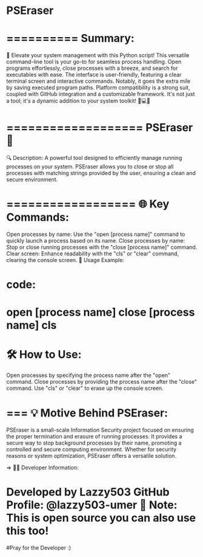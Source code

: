 # PSEraser
==========
Summary:
=========

🚀 Elevate your system management with this Python script! This versatile command-line tool is your go-to for seamless process handling. Open programs effortlessly, close processes with a breeze, and search for executables with ease. The interface is user-friendly, featuring a clear terminal screen and interactive commands. Notably, it goes the extra mile by saving executed program paths. Platform compatibility is a strong suit, coupled with GitHub integration and a customizable framework. It's not just a tool; it's a dynamic addition to your system toolkit! 🔧💻✨

===================
PSEraser 🚀
==================

🔍 Description:
A powerful tool designed to efficiently manage running processes on your system. PSEraser allows you to close or stop all processes with matching strings provided by the user, ensuring a clean and secure environment.

==================
🌐 Key Commands:
==================
Open processes by name: Use the "open [process name]" command to quickly launch a process based on its name.
Close processes by name: Stop or close running processes with the "close [process name]" command.
Clear screen: Enhance readability with the "cls" or "clear" command, clearing the console screen.
📌 Usage Example:

code:
==================
open [process name]
close [process name]
cls
==================

🛠️ How to Use:
==================
Open processes by specifying the process name after the "open" command.
Close processes by providing the process name after the "close" command.
Use "cls" or "clear" to erase up the console screen.

===
💡 Motive Behind PSEraser:
===

PSEraser is a small-scale Information Security project focused on ensuring the proper termination and 
erasure of running processes. It provides a secure way to stop background processes by their name, promoting 
a controlled and secure computing environment. Whether for security reasons or system optimization, 
PSEraser offers a versatile solution.

=>
👨‍💻 Developer Information:

Developed by Lazzy503
GitHub Profile: @lazzy503-umer
🚧 Note: This is open source you can also use this too!
===
 #Pray for the Developer :)

